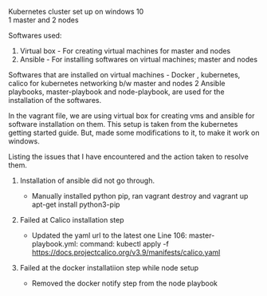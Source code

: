 Kubernetes cluster set up on windows 10  
1 master and 2 nodes
 

Softwares used:
 1. Virtual box - For creating virtual machines for master and nodes
 2. Ansible - For installing softwares on virtual machines; master and nodes

Softwares that are installed on virtual machines - Docker , kubernetes, calico for kubernetes networking b/w master and nodes
2 Ansible playbooks, master-playbook and node-playbook, are used for the installation of the softwares.


In the vagrant file, we are using virtual box for creating vms and ansible for software installation on them. This setup is taken from the kubernetes 
getting started guide. But, made some modifications to it, to make it work on windows. 

Listing the issues that I have encountered and the action taken to resolve them.

1. Installation of ansible did not go through.
	- Manually installed python pip, ran vagrant destroy and vagrant up 
	apt-get install python3-pip


2. Failed at Calico installation step
	- Updated the yaml url to the latest one
	Line 106: master-playbook.yml: command: kubectl apply -f https://docs.projectcalico.org/v3.9/manifests/calico.yaml
	
3. Failed at the docker installatiion step while node setup
	- Removed the docker notify step from the node playbook
	
	
